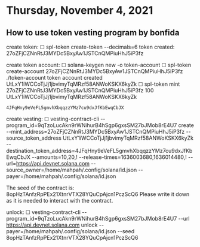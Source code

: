# Thursday, November 4, 2021

## How to use token vesting program by bonfida

create token:
  ☐ spl-token create-token --decimals=6
    token created: 27oZFjCZNnRtJ3MYDc5BxyAw1JSTCnQMPiuHhJ5iP3fz

create token account:
  ☐ solana-keygen new -o token-account
  ☐ spl-token create-account 27oZFjCZNnRtJ3MYDc5BxyAw1JSTCnQMPiuHhJ5iP3fz ./token-account
    token account created UtLxY1iWCCoTjJj1jbvimyTqMRzf58ANWoKSKX6kyZk
  ☐ spl-token mint 27oZFjCZNnRtJ3MYDc5BxyAw1JSTCnQMPiuHhJ5iP3fz 100 UtLxY1iWCCoTjJj1jbvimyTqMRzf58ANWoKSKX6kyZk

    4JFqHny9eVeFL5gmvhXbqqzzYMz7cu9dxJfKbEwqCbJX
create vesting:
  ☐ vesting-contract-cli --program_id=9qTzoLucAkn9rWNihurB4hSgp6gxsSM27bJMob8rE4U7 create --mint_address=27oZFjCZNnRtJ3MYDc5BxyAw1JSTCnQMPiuHhJ5iP3fz --source_token_address UtLxY1iWCCoTjJj1jbvimyTqMRzf58ANWoKSKX6kyZk --destination_token_address=4JFqHny9eVeFL5gmvhXbqqzzYMz7cu9dxJfKbEwqCbJX --amounts=10,20,! --release-times=1636003680,1636014480,! --url=https://api.devnet.solana.com --source_owner=/home/mahpah/.config/solana/id.json --payer=/home/mahpah/.config/solana/id.json

  The seed of the contract is: 8opHzTAnfzRpPEx21XtnrVTX28YQuCpAjcn1PczScQ6
  Please write it down as it is needed to interact with the contract.

unlock:
  ☐ vesting-contract-cli --program_id=9qTzoLucAkn9rWNihurB4hSgp6gxsSM27bJMob8rE4U7 --url https://api.devnet.solana.com unlock --payer=/home/mahpah/.config/solana/id.json --seed 8opHzTAnfzRpPEx21XtnrVTX28YQuCpAjcn1PczScQ6
